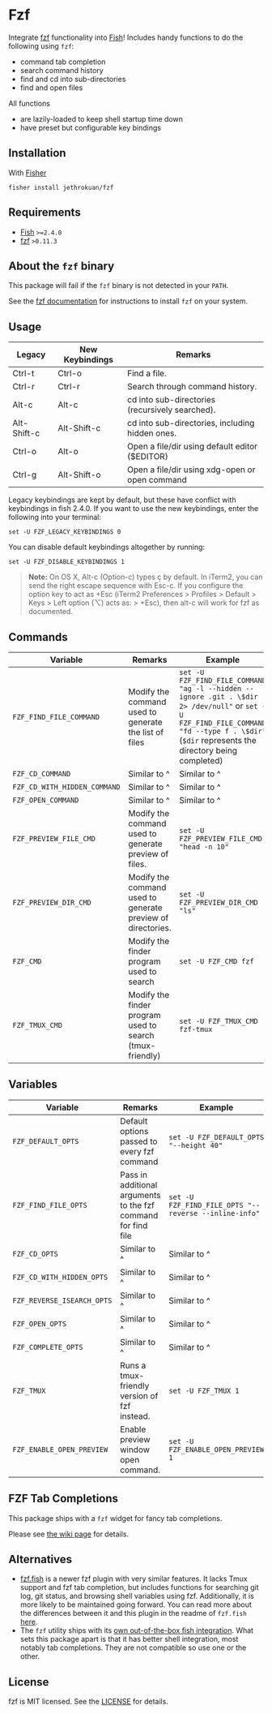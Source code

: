# Fzf

Integrate [fzf](https://github.com/junegunn/fzf) functionality into [Fish](https://github.com/fish-shell/fish-shell)! Includes handy functions to do the following using `fzf`:

- command tab completion
- search command history
- find and cd into sub-directories
- find and open files

All functions

- are lazily-loaded to keep shell startup time down
- have preset but configurable key bindings

## Installation

With [Fisher]

```
fisher install jethrokuan/fzf
```

## Requirements

- [Fish](https://github.com/fish-shell/fish-shell) `>=2.4.0`
- [fzf](https://github.com/junegunn/fzf) `>0.11.3`

## About the `fzf` binary

This package will fail if the `fzf` binary is not detected in your `PATH`.

See the [fzf documentation](https://github.com/junegunn/fzf#installation) for instructions to install `fzf` on your system.

## Usage

| Legacy      | New Keybindings | Remarks                                         |
| ----------- | --------------- | ----------------------------------------------- |
| Ctrl-t      | Ctrl-o          | Find a file.                                    |
| Ctrl-r      | Ctrl-r          | Search through command history.                 |
| Alt-c       | Alt-c           | cd into sub-directories (recursively searched). |
| Alt-Shift-c | Alt-Shift-c     | cd into sub-directories, including hidden ones. |
| Ctrl-o      | Alt-o           | Open a file/dir using default editor ($EDITOR)  |
| Ctrl-g      | Alt-Shift-o     | Open a file/dir using xdg-open or open command  |

Legacy keybindings are kept by default, but these have conflict with
keybindings in fish 2.4.0. If you want to use the new keybindings,
enter the following into your terminal:

```fish
set -U FZF_LEGACY_KEYBINDINGS 0
```

You can disable default keybindings altogether by running:

```fish
set -U FZF_DISABLE_KEYBINDINGS 1
```

> **Note:** On OS X, Alt-c (Option-c) types ç by default. In iTerm2, you can
send the right escape sequence with Esc-c. If you configure the option
key to act as +Esc (iTerm2 Preferences > Profiles > Default > Keys >
Left option (⌥) acts as: > +Esc), then alt-c will work for fzf as
documented.

## Commands

| Variable                       | Remarks                                                     | Example                                                       |
| ------------------------------ | ----------------------------------------------------------- | ------------------------------------------------------------- |
| `FZF_FIND_FILE_COMMAND`        | Modify the command used to generate the list of files       | `set -U FZF_FIND_FILE_COMMAND "ag -l --hidden --ignore .git . \$dir 2> /dev/null"` or `set -U FZF_FIND_FILE_COMMAND "fd --type f . \$dir"` (`$dir` represents the directory being completed) |
| `FZF_CD_COMMAND`               | Similar to ^                                                | Similar to ^                                                  |
| `FZF_CD_WITH_HIDDEN_COMMAND`   | Similar to ^                                                | Similar to ^                                                  |
| `FZF_OPEN_COMMAND`             | Similar to ^                                                | Similar to ^                                                  |
| `FZF_PREVIEW_FILE_CMD`         | Modify the command used to generate preview of files.       | `set -U FZF_PREVIEW_FILE_CMD "head -n 10"`                    |
| `FZF_PREVIEW_DIR_CMD`          | Modify the command used to generate preview of directories. | `set -U FZF_PREVIEW_DIR_CMD "ls"`                             |
| `FZF_CMD`                      | Modify the finder program used to search                    | `set -U FZF_CMD fzf`                                          |
| `FZF_TMUX_CMD`                 | Modify the finder program used to search (tmux-friendly)    | `set -U FZF_TMUX_CMD fzf-tmux`                                |

## Variables

| Variable                    | Remarks                                                       | Example                                               |
| --------------------------- | ------------------------------------------------------------- | ----------------------------------------------------- |
| `FZF_DEFAULT_OPTS`          | Default options passed to every fzf command                   | `set -U FZF_DEFAULT_OPTS "--height 40"`               |
| `FZF_FIND_FILE_OPTS`        | Pass in additional arguments to the fzf command for find file | `set -U FZF_FIND_FILE_OPTS "--reverse --inline-info"` |
| `FZF_CD_OPTS`               | Similar to ^                                                  | Similar to ^                                          |
| `FZF_CD_WITH_HIDDEN_OPTS`   | Similar to ^                                                  | Similar to ^                                          |
| `FZF_REVERSE_ISEARCH_OPTS`  | Similar to ^                                                  | Similar to ^                                          |
| `FZF_OPEN_OPTS`             | Similar to ^                                                  | Similar to ^                                          |
| `FZF_COMPLETE_OPTS`         | Similar to ^                                                  | Similar to ^                                          |
| `FZF_TMUX`                  | Runs a tmux-friendly version of fzf instead.                  | `set -U FZF_TMUX 1`                                   |
| `FZF_ENABLE_OPEN_PREVIEW`   | Enable preview window open command.                           | `set -U FZF_ENABLE_OPEN_PREVIEW 1`                    |

## FZF Tab Completions

This package ships with a `fzf` widget for fancy tab completions.

Please see [the wiki page](https://github.com/jethrokuan/fzf/wiki/FZF-Tab-Completions) for details.

## Alternatives

- [fzf.fish](https://github.com/patrickf3139/fzf.fish) is a newer fzf plugin with very similar features. It lacks Tmux support and fzf tab completion, but includes functions for searching git log, git status, and browsing shell variables using fzf. Additionally, it is more likely to be maintained going forward. You can read more about the differences between it and this plugin in the readme of `fzf.fish` [here](https://github.com/patrickf3139/fzf.fish#prior-art).
- The `fzf` utility ships with its [own out-of-the-box fish integration](https://github.com/junegunn/fzf/blob/master/shell/key-bindings.fish). What sets this package apart is that it has better shell integration, most notably tab completions. They are not compatible so use one or the other.

###
[tmux]: https://tmux.github.io/
[Fisher]: https://github.com/jorgebucaran/fisher

## License

fzf is MIT licensed. See the [LICENSE](LICENSE.md) for details.
